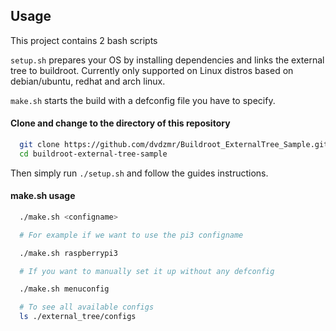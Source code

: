 
## Usage

This project contains 2 bash scripts

`setup.sh` prepares your OS by installing dependencies and links the external tree to buildroot. Currently only supported on Linux distros based on debian/ubuntu, redhat and arch linux.

`make.sh` starts the build with a defconfig file you have to specify.


####  Clone and change to the directory of this repository
```bash
  git clone https://github.com/dvdzmr/Buildroot_ExternalTree_Sample.git && \
  cd buildroot-external-tree-sample
```


Then simply run `./setup.sh` and follow the guides instructions.

####  make.sh usage
```bash
  ./make.sh <configname>

  # For example if we want to use the pi3 configname

  ./make.sh raspberrypi3

  # If you want to manually set it up without any defconfig

  ./make.sh menuconfig

  # To see all available configs
  ls ./external_tree/configs
```
